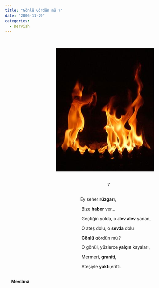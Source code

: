 ```yaml
---
title: "Gönlü Gördün mü ?"
date: "2006-11-29"
categories: 
  - Dervish
---
```


  

                                          ![ates.jpg](../uploads/2006/11/ates.jpg)                        

                                                                                    7                                                          

                                                              Ey seher **rüzgarı,**

                                                               Bize **haber** ver...

                                                               Geçtiğin yolda, o **alev alev** yanan,

                                                               O ateş dolu, o **sevda** dolu

                                                               **Gönlü** gördün mü ?

                                                               O gönül, yüzlerce **yalçın** kayaları,

                                                               Mermeri, **graniti,**

                                                               Ateşiyle **yaktı**,eritti.              

                                                                                                                                     **Mevlânâ**
